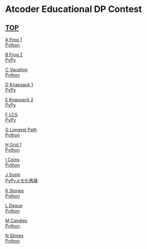 # Atcoder Educational DP Contest

## [TOP](https://atcoder.jp/contests/dp)  

[A Frog 1](https://atcoder.jp/contests/dp/tasks/dp_a)  
[Python](https://atcoder.jp/contests/dp/submissions/15477854)  

[B Frog 2](https://atcoder.jp/contests/dp/tasks/dp_b)  
[PyPy](https://atcoder.jp/contests/dp/submissions/15477908)  

[C Vacation](https://atcoder.jp/contests/dp/tasks/dp_c)  
[Python](https://atcoder.jp/contests/dp/submissions/15478339)  

[D Knapsack 1](https://atcoder.jp/contests/dp/tasks/dp_d)  
[PyPy](https://atcoder.jp/contests/dp/submissions/15478696)  

[E Knapsack 2](https://atcoder.jp/contests/dp/tasks/dp_e)  
[PyPy](https://atcoder.jp/contests/dp/submissions/15479897)  

[F LCS](https://atcoder.jp/contests/dp/tasks/dp_f)  
[PyPy](https://atcoder.jp/contests/dp/submissions/15480548)  

[G Longest Path](https://atcoder.jp/contests/dp/tasks/dp_g)  
[Python](https://atcoder.jp/contests/dp/submissions/15502546)  

[H Grid 1](https://atcoder.jp/contests/dp/tasks/dp_h)  
[Python](https://atcoder.jp/contests/dp/submissions/15502546)  

[I Coins](https://atcoder.jp/contests/dp/tasks/dp_i)  
[Python](https://atcoder.jp/contests/dp/submissions/15502931)  

[J Sushi](https://atcoder.jp/contests/dp/tasks/dp_j)  
[PyPyメモ化再帰](https://atcoder.jp/contests/dp/submissions/15510478)  

[K Stones](https://atcoder.jp/contests/dp/tasks/dp_k)  
[Python]()  

[L Deque](https://atcoder.jp/contests/dp/tasks/dp_l)  
[Python]()  

[M Candies](https://atcoder.jp/contests/dp/tasks/dp_m)  
[Python]()  

[N Slimes](https://atcoder.jp/contests/dp/tasks/dp_n)  
[Python]()  
